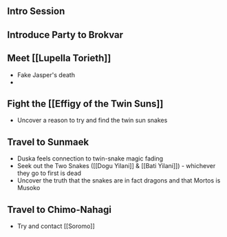 ## Intro Session

## Introduce Party to Brokvar

## Meet [[Lupella Torieth]]
- Fake Jasper's death
- 
## Fight the [[Effigy of the Twin Suns]]
- Uncover a reason to try and find the twin sun snakes

## Travel to Sunmaek
- Duska feels connection to twin-snake magic fading
- Seek out the Two Snakes ([[Dogu Yilani]] & [[Bati Yilani]]) - whichever they go to first is dead
- Uncover the truth that the snakes are in fact dragons and that Mortos is Musoko

## Travel to Chimo-Nahagi
- Try and contact [[Soromo]]
